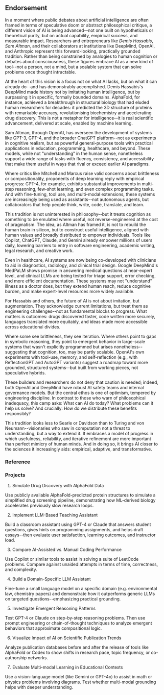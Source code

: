 
## Endorsement

In a moment where public debates about artificial intelligence are often framed in terms
of speculative doom or abstract philosophical critique, a different vision of AI is being
advanced--not one built on hypotheticals or theoretical purity, but on actual capability,
empirical success, and measurable impact. Researchers and entrepreneurs like *Demis Hassabis*,
*Sam Altman*, and their collaborators at institutions like DeepMind, OpenAI, and Anthropic
represent this forward-looking, practically grounded tradition. Rather than being constrained
by analogies to human cognition or debates about consciousness, these figures embrace AI
as a new kind of tool--not a person, not a mind, but a scalable system that can solve problems
once thought intractable.

At the heart of this vision is a focus not on what AI lacks, but on what it can already
do--and has demonstrably accomplished. Demis Hassabis's DeepMind made history not by imitating
human intelligence, but by surpassing it in specific, formally bounded domains. AlphaFold,
for instance, achieved a breakthrough in structural biology that had eluded human researchers
for decades: it predicted the 3D structure of proteins with remarkable accuracy, revolutionising
biochemistry and accelerating drug discovery. This is not a metaphor for intelligence--it
is real scientific advancement, delivered at scale, enabled by machine learning.

Sam Altman, through OpenAI, has overseen the development of systems like GPT-3, GPT-4, and
the broader ChatGPT platform--not as experiments in cognitive realism, but as powerful
general-purpose tools with practical applications in education, programming, healthcare,
and beyond. These models, while not "understanding" in the human sense, nonetheless support
a wide range of tasks with fluency, consistency, and accessibility that make them useful
in ways that rival or exceed earlier AI paradigms.

Where critics like Mitchell and Marcus raise valid concerns about brittleness or compositionality,
proponents of deep learning reply with empirical progress: GPT-4, for example, exhibits
substantial improvements in multi-step reasoning, few-shot learning, and even complex
programming tasks. And with fine-tuning, tool use, and multi-modal extensions, these systems
are increasingly being used as assistants--not autonomous agents, but collaborators that
help people think, write, code, translate, and learn.

This tradition is not uninterested in philosophy--but it treats cognition as something to be
emulated where useful, not reverse-engineered at the cost of pragmatism. The idea, as Altman
has framed it, is not to rebuild the human brain in silicon, but to construct useful intelligence,
aligned with human values and broadly distributed to empower individuals. Tools like Copilot,
ChatGPT, Claude, and Gemini already empower millions of users daily, lowering barriers to entry
in software engineering, academic writing, legal research, and creative work.

Even in healthcare, AI systems are now being co-developed with clinicians to aid in diagnostics,
radiology, and clinical trial design. Google DeepMind's MedPaLM shows promise in answering medical
questions at near-expert level, and clinical LLMs are being tested for triage support, error
checking, and more efficient documentation. These systems may not "understand" illness as a doctor
does, but they extend human reach, reduce cognitive burden, and make expert-level resources
more widely available.

For Hassabis and others, the future of AI is not about imitation, but augmentation. They acknowledge
current limitations, but treat them as engineering challenges--not as fundamental blocks to progress.
What matters is outcomes: drugs discovered faster, code written more securely, languages translated
more equitably, and ideas made more accessible across educational divides.

Where some see brittleness, they see iteration. Where others point to gaps in symbolic reasoning,
they point to emergent behavior in large-scale systems that wasn't explicitly programmed but arises
nonetheless--suggesting that cognition, too, may be partly scalable. OpenAI's own experiments with
tool-use, memory, and self-reflection (e.g., with ReflectionGPT and AutoGPT variants) suggest a
roadmap toward more grounded, structured systems--but built from working pieces, not speculative
hybrids.

These builders and researchers do not deny that caution is needed; indeed, both OpenAI and DeepMind
have robust AI safety teams and internal governance models. But the central ethos is one of optimism,
tempered by engineering discipline. In contrast to those who warn of philosophical inadequacy,
this camp asks: What can AI do today? What problems can it help us solve? And crucially:
How do we distribute these benefits responsibly?

This tradition looks less to Searle or Davidson than to Turing and von Neumann--visionaries who
saw in computation not a threat to understanding, but a way to extend it. It embraces a model of
progress in which usefulness, reliability, and iterative refinement are more important than
perfect mimicry of human minds. And in doing so, it brings AI closer to the sciences it increasingly
aids: empirical, adaptive, and transformative.


### Reference



### Projects

1. Simulate Drug Discovery with AlphaFold Data

Use publicly available AlphaFold-predicted protein structures to simulate a simplified drug
screening pipeline, demonstrating how ML-derived biology accelerates previously slow research loops.

2. Implement LLM-Based Teaching Assistant

Build a classroom assistant using GPT-4 or Claude that answers student questions, gives hints
on programming assignments, and helps draft essays--then evaluate user satisfaction, learning
outcomes, and instructor load.

3. Compare AI-Assisted vs. Manual Coding Performance

Use Copilot or similar tools to assist in solving a suite of LeetCode problems. Compare against
unaided attempts in terms of time, correctness, and complexity.

4. Build a Domain-Specific LLM Assistant

Fine-tune a small language model on a specific domain (e.g. environmental law, chemistry papers)
and demonstrate how it outperforms generic LLMs on targeted questions--emphasizing practical grounding.

5. Investigate Emergent Reasoning Patterns

Test GPT-4 or Claude on step-by-step reasoning problems. Then use prompt engineering or
chain-of-thought techniques to analyze emergent behaviors that approximate compositional logic.

6. Visualize Impact of AI on Scientific Publication Trends

Analyze publication databases before and after the release of tools like AlphaFold or Codex
to show shifts in research pace, topic frequency, or co-authorship networks.

7. Evaluate Multi-modal Learning in Educational Contexts

Use a vision-language model (like Gemini or GPT-4o) to assist in math or physics problems
involving diagrams. Test whether multi-modal grounding helps with deeper understanding.

